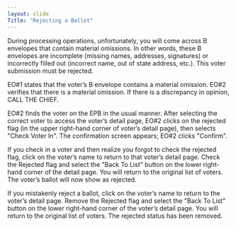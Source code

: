 ```yaml
---
layout: slide
Title: "Rejecting a Ballot"
---
```


During processing operations, unfortunately, you will come across B envelopes that contain material omissions.  In other words, these B envelopes are incomplete (missing names, addresses, signatures) or incorrectly filled out (incorrect name, out of state address, etc.). This voter submission must be rejected.

EO#1 states that the voter’s B envelope contains a material omission.  EO#2 verifies that there is a material omission.  If there is a discrepancy in opinion, CALL THE CHIEF.

EO#2 finds the voter on the EPB in the usual manner.  After selecting the correct voter to access the voter’s detail page, EO#2 clicks on the rejected flag (in the upper right-hand corner of voter’s detail page), then selects "Check Voter In".  The confirmation screen appears; EO#2 clicks "Confirm".

If you check in a voter and then realize you forgot to check the rejected flag, click on the voter’s name to return to that voter’s detail page.  Check the Rejected flag and select the "Back To List" button on the lower right-hand corner of the detail page.  You will return to the original list of voters. The voter’s ballot will now show as rejected.

If you mistakenly reject a ballot, click on the voter’s name to return to the voter’s detail page.  Remove the Rejected flag and select the "Back To List" button on the lower right-hand corner of the voter’s detail page.  You will return to the original list of voters.  The rejected status has been removed.
